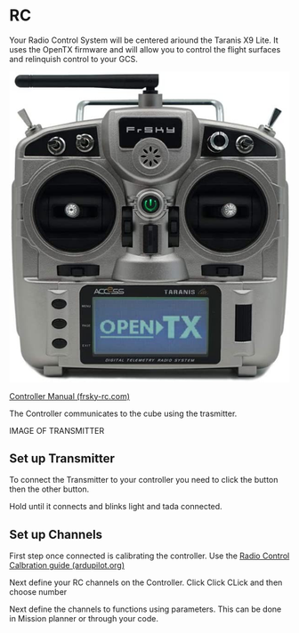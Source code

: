 # RC

Your Radio Control System will be centered ariound the Taranis X9 Lite. It uses the OpenTX firmware and will allow you to control the flight surfaces and relinquish control to your GCS.

![Controller](assets/controller.jpg)

[Controller Manual (frsky-rc.com)](https://www.frsky-rc.com/product/taranis-x9-lite/)

The Controller communicates to the cube using the trasmitter.

IMAGE OF TRANSMITTER

## Set up Transmitter

To connect the Transmitter to your controller you need to click the button then the other button.

Hold until it connects and blinks light and tada connected.

## Set up Channels

First step once connected is calibrating the controller. Use the [Radio Control Calbration guide (ardupilot.org)](https://ardupilot.org/copter/docs/common-radio-control-calibration.html)

Next define your RC channels on the Controller. Click Click CLick and then choose number

Next define the channels to functions using parameters. This can be done in Mission planner or through your code.